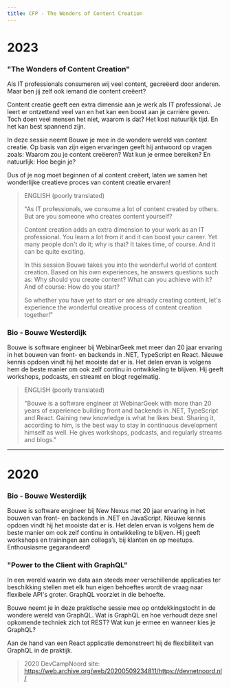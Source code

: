 ```yaml
---
title: CFP - The Wonders of Content Creation
---
```


# 2023

### "The Wonders of Content Creation"

Als IT professionals consumeren wij veel content, gecreëerd door anderen. Maar ben jij zelf ook iemand die content creëert?

Content creatie geeft een extra dimensie aan je werk als IT professional. Je leert er ontzettend veel van en het kan een boost aan je carrière geven. Toch doen veel mensen het niet, waarom is dat? Het kost natuurlijk tijd. En het kan best spannend zijn.

In deze sessie neemt Bouwe je mee in de wondere wereld van content creatie. Op basis van zijn eigen ervaringen geeft hij antwoord op vragen zoals: Waarom zou je content creëeren? Wat kun je ermee bereiken? En natuurlijk: Hoe begin je?

Dus of je nog moet beginnen of al content creëert, laten we samen het wonderlijke creatieve proces van content creatie ervaren!

> ENGLISH (poorly translated)
>
> "As IT professionals, we consume a lot of content created by others. But are you someone who creates content yourself?
>
> Content creation adds an extra dimension to your work as an IT professional. You learn a lot from it and it can boost your career. Yet many people don't do it; why is that? It takes time, of course. And it can be quite exciting.
>
> In this session Bouwe takes you into the wonderful world of content creation. Based on his own experiences, he answers questions such as: Why should you create content? What can you achieve with it? And of course: How do you start?
>
> So whether you have yet to start or are already creating content, let's experience the wonderful creative process of content creation together!"

### Bio - Bouwe Westerdijk

Bouwe is software engineer bij WebinarGeek met meer dan 20 jaar ervaring in het bouwen van front- en backends in .NET, TypeScript en React. Nieuwe kennis opdoen vindt hij het mooiste dat er is. Het delen ervan is volgens hem de beste manier om ook zelf continu in ontwikkeling te blijven. Hij geeft workshops, podcasts, en streamt en blogt regelmatig.

> ENGLISH (poorly translated)
>
> "Bouwe is a software engineer at WebinarGeek with more than 20 years of experience building front and backends in .NET, TypeScript and React. Gaining new knowledge is what he likes best. Sharing it, according to him, is the best way to stay in continuous development himself as well. He gives workshops, podcasts, and regularly streams and blogs."

---

# 2020

### Bio - Bouwe Westerdijk

Bouwe is software engineer bij New Nexus met 20 jaar ervaring in het bouwen van front- en backends in .NET en JavaScript. Nieuwe kennis opdoen vindt hij het mooiste dat er is. Het delen ervan is volgens hem de beste manier om ook zelf continu in ontwikkeling te blijven. Hij geeft workshops en trainingen aan collega’s, bij klanten en op meetups. Enthousiasme gegarandeerd!

### "Power to the Client with GraphQL"

In een wereld waarin we data aan steeds meer verschillende applicaties ter beschikking stellen met elk hun eigen behoeftes wordt de vraag naar flexibele API's groter. GraphQL voorziet in die behoefte.

Bouwe neemt je in deze praktische sessie mee op ontdekkingstocht in de wondere wereld van GraphQL. Wat is GraphQL en hoe verhoudt deze snel opkomende techniek zich tot REST? Wat kun je ermee en wanneer kies je GraphQL?

Aan de hand van een React applicatie demonstreert hij de flexibiliteit van GraphQL in de praktijk.

> 2020 DevCampNoord site: https://web.archive.org/web/20200509234811/https://devnetnoord.nl/
